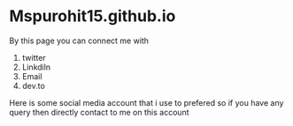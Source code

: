 ﻿# Mspurohit15.github.io


By this page you can connect me with

1. twitter 
2. Linkdiln
3. Email
4. dev.to

Here is some social media account that i use to prefered so if you have any query then directly contact to me on this account 
